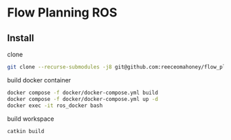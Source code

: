 # Flow Planning ROS

## Install
clone
```bash
git clone --recurse-submodules -j8 git@github.com:reeceomahoney/flow_planning_ros.git
```
build docker container
```bash
docker compose -f docker/docker-compose.yml build
docker compose -f docker/docker-compose.yml up -d
docker exec -it ros_docker bash
```
build workspace
```bash
catkin build
```


